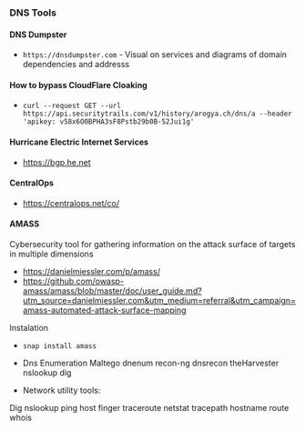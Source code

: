 ### DNS Tools

#### DNS Dumpster
* ```https://dnsdumpster.com``` - Visual on services and diagrams of domain dependencies and addresss

#### How to bypass CloudFlare Cloaking
* ``` curl --request GET --url https://api.securitytrails.com/v1/history/arogya.ch/dns/a --header 'apikey: v58x6O0BPHA3sF8Pstb29b0B-52Jui1g' ```

#### Hurricane Electric Internet Services
* https://bgp.he.net

#### CentralOps
* https://centralops.net/co/

#### AMASS
Cybersecurity tool for gathering information on the attack surface of targets in multiple dimensions
* https://danielmiessler.com/p/amass/
* https://github.com/owasp-amass/amass/blob/master/doc/user_guide.md?utm_source=danielmiessler.com&utm_medium=referral&utm_campaign=amass-automated-attack-surface-mapping

Instalation
* ```snap install amass```


* Dns Enumeration
Maltego
dnenum
recon-ng
dnsrecon
theHarvester
nslookup
dig

* Network utility tools:

Dig
nslookup
ping
host
finger
traceroute
netstat
tracepath
hostname
route
whois